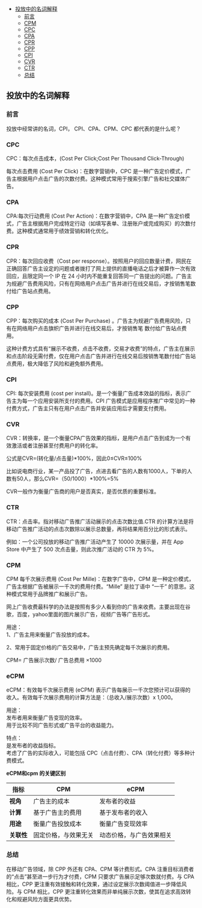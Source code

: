 <!-- START doctoc generated TOC please keep comment here to allow auto update -->
<!-- DON'T EDIT THIS SECTION, INSTEAD RE-RUN doctoc TO UPDATE -->

- [投放中的名词解释](#%E6%8A%95%E6%94%BE%E4%B8%AD%E7%9A%84%E5%90%8D%E8%AF%8D%E8%A7%A3%E9%87%8A)
  - [前言](#%E5%89%8D%E8%A8%80)
  - [CPM](#cpm)
  - [CPC](#cpc)
  - [CPA](#cpa)
  - [CPR](#cpr)
  - [CPP](#cpp)
  - [CPI](#cpi)
  - [CVR](#cvr)
  - [CTR](#ctr)
  - [总结](#%E6%80%BB%E7%BB%93)

<!-- END doctoc generated TOC please keep comment here to allow auto update -->

## 投放中的名词解释

### 前言

投放中经常讲的名词，CPI， CPI、CPA、CPM、CPC 都代表的是什么呢？

### CPC

CPC：每次点击成本，(Cost Per Click;Cost Per Thousand Click-Through)   

每次点击费用 (Cost Per Click)：在数字营销中，CPC 是一种广告定价模式，广告主根据用户点击广告的次数付费。这种模式常用于搜索引擎广告和社交媒体广告。   

### CPA 

CPA:每次行动费用 (Cost Per Action)：在数字营销中，CPA 是一种广告定价模式，广告主根据用户完成特定行动（如填写表单、注册账户或完成购买）的次数付费。这种模式通常用于绩效营销和转化优化。    

### CPR

CPR：每次回应收费（Cost per response）。按照用户的回应数量计费，网民在正确回答广告主设定的问题或者拨打了网上提供的直播电话之后才被算作一次有效回应，且限定同一个 IP 在 24 小时内不能重复回答同一广告提出的问题。广告主为规避广告费用风险，只有在网络用户点击广告并进行在线交易后，才按销售笔数付给广告站点费用。  

### CPP

CPP：每次购买的成本 (Cost Per Purchase) 。广告主为规避广告费用风险，只有在网络用户点击旗帜广告并进行在线交易后，才按销售笔 数付给广告站点费用。

这种计费方式具有“展示不收费，点击不收费，交易才收费”的特点，广告主在展示和点击阶段无需付费，仅在用户点击广告并进行在线交易后按销售笔数付给广告站点费用，极大降低了风险和避免额外费用。

### CPI

CPI: 每次安装费用 (cost per install)。是一个衡量广告成本效益的指标，表示广告主为每一个应用安装所支付的费用。CPI 广告模式是应用程序推广中常见的一种付费方式，广告主只有在用户点击广告并安装应用后才需要支付费用。

### CVR

CVR：转换率，是一个衡量CPA广告效果的指标，是用户点击广告到成为一个有效激活或者注册甚至付费用户的转化率。   

公式是CVR=(转化量/点击量)*100%，因此0≤CVR≤100%   

比如说电商行业，某一产品投了广告，点进去看广告的人数有1000人，下单的人数有50人，那么CVR=（50/1000）*100%=5%    

CVR一般作为衡量广告商的用户是否真实，是否优质的重要标准。    

### CTR

CTR：点击率。指对移动广告推广活动展示的点击次数比值.CTR 的计算方法是将移动广告推广活动的点击次数除以展示总数量，再将结果用百分比的形式表示。  

例如：一个公司投放的移动广告推广活动产生了 10000 次展示量，并在 App Store 中产生了 500 次点击量，则此次推广活动的 CTR 为 5%。   

### CPM

CPM 每千次展示费用 (Cost Per Mille)：在数字广告中，CPM 是一种定价模式，广告主根据广告被展示一千次的费用付费。“Mille” 是拉丁语中 “一千” 的意思。这种模式常用于品牌推广和展示广告。

网上广告收费最科学的办法是按照有多少人看到你的广告来收费。主要出现在谷歌，百度，yahoo里面的图片展示广告，视频广告等广告形式。

用途：   
1、广告主用来衡量广告投放的成本。   

2、常用于固定价格的广告交易中，广告主预先确定每千次展示的费用。

CPM=  广告展示次数/ 广告总费用 ×1000

### eCPM

eCPM：有效每千次展示费用 (eCPM) 表示广告每展示一千次您预计可以获得的收入。有效每千次展示费用的计算方法是：（总收入/展示次数）x 1,000。   

用途：  
发布者用来衡量广告变现的效率。  
用于比较不同广告形式或广告平台的收益能力。  

特点：  
是发布者的收益指标。  
考虑了广告的实际收入，可能包括 CPC（点击付费）、CPA（转化付费）等多种计费模式。  

**eCPM和cpm 的关键区别**

| **指标** | **CPM**                          | **eCPM**                         |
|----------|----------------------------------|----------------------------------|
| **视角**  | 广告主的成本                     | 发布者的收益                     |
| **计算**  | 基于广告主的费用                 | 基于发布者的收入                 |
| **用途**  | 衡量广告投放成本                 | 衡量广告变现效率                 |
| **关联性**| 固定价格，与效果无关             | 动态价格，与广告效果相关         |

### 总结

在移动广告领域，除 CPP 外还有 CPA、CPM 等计费形式。CPA 注重目标消费者的“点击”甚至进一步行为才付费，CPM 只要求广告展示足够次数就付费。与 CPA 相比，CPP 更注重有效接触和转化效果，通过设定展示次数阈值进一步降低风险。与 CPM 相比，CPP 更注重转化效果而非单纯展示次数，使其在追求高效转化和规避风险方面更具优势。
